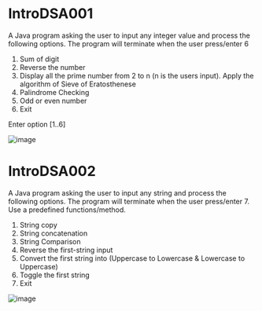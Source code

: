 # IntroDSA001

A Java program asking the user to input any integer value and process the following
options. The program will terminate when the user press/enter 6
1. Sum of digit
2. Reverse the number
3. Display all the prime number from 2 to n (n is the users input). Apply the algorithm
of Sieve of Eratosthenese
4. Palindrome Checking
5. Odd or even number
6. Exit

Enter option [1..6]

![image](https://github.com/SG-Hangaan/Data-Structures-and-Algorithm/assets/127215110/e40fdf2d-48cf-4d72-8a4e-96b4125b79cf)



# IntroDSA002 

A Java program asking the user to input any string and process the following options.
The program will terminate when the user press/enter 7. Use a predefined functions/method.

1. String copy
2. String concatenation
3. String Comparison
4. Reverse the first-string input
5. Convert the first string into (Uppercase to Lowercase & Lowercase to Uppercase)
6. Toggle the first string
7. Exit
   
![image](https://github.com/SG-Hangaan/Data-Structures-and-Algorithm/assets/127215110/da3f41c0-ac78-49a1-a912-588583d8c021)

